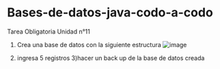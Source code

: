 # Bases-de-datos-java-codo-a-codo
Tarea Obligatoria Unidad n°11

1) Crea una base de datos con la siguiente estructura
   ![image](https://github.com/PCalderon77/Bases-de-datos-java-codo-a-codo/assets/92556323/1f35aeb4-c21f-49f6-8ad0-a4a82dad63e2)

2) ingresa 5 registros
3)hacer un back up de la base de datos creada
